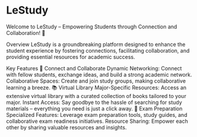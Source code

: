 # LeStudy


Welcome to LeStudy – Empowering Students through Connection and Collaboration! 🚀

Overview
LeStudy is a groundbreaking platform designed to enhance the student experience by fostering connections, facilitating collaboration, and providing essential resources for academic success.

Key Features
🔗 Connect and Collaborate
Dynamic Networking: Connect with fellow students, exchange ideas, and build a strong academic network.
Collaborative Spaces: Create and join study groups, making collaborative learning a breeze.
📚 Virtual Library
Major-Specific Resources: Access an extensive virtual library with a curated collection of books tailored to your major.
Instant Access: Say goodbye to the hassle of searching for study materials – everything you need is just a click away.
📆 Exam Preparation
Specialized Features: Leverage exam preparation tools, study guides, and collaborative exam readiness initiatives.
Resource Sharing: Empower each other by sharing valuable resources and insights.
